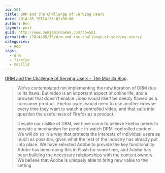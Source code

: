 ```yaml
---
id: 501
title: DRM and the Challenge of Serving Users
date: 2014-05-15T14:35:05+00:00
author: Ben
layout: post
guid: http://www.benjaminoakes.com/?p=501
permalink: /2014/05/15/drm-and-the-challenge-of-serving-users/
categories:
  - Web
tags:
  - drm
  - firefox
  - mozilla
---
```

[DRM and the Challenge of Serving Users - The Mozilla Blog](https://blog.mozilla.org/blog/2014/05/14/drm-and-the-challenge-of-serving-users/).

> We’ve contemplated not implementing the new iteration of DRM due to its flaws. But video is an important aspect of online life, and a browser that doesn’t enable video would itself be deeply flawed as a consumer product. Firefox users would need to use another browser every time they want to watch a controlled video, and that calls into question the usefulness of Firefox as a product.
> 
> Despite our dislike of DRM, we have come to believe Firefox needs to provide a mechanism for people to watch DRM-controlled content. We will do so in a way that protects the interests of individual users as much as possible, given what the rest of the industry has already put into place. We have selected Adobe to provide the key functionality. Adobe has been doing this in Flash for some time, and Adobe has been building the necessary relationships with the content owners. We believe that Adobe is uniquely able to bring new value to the setting.